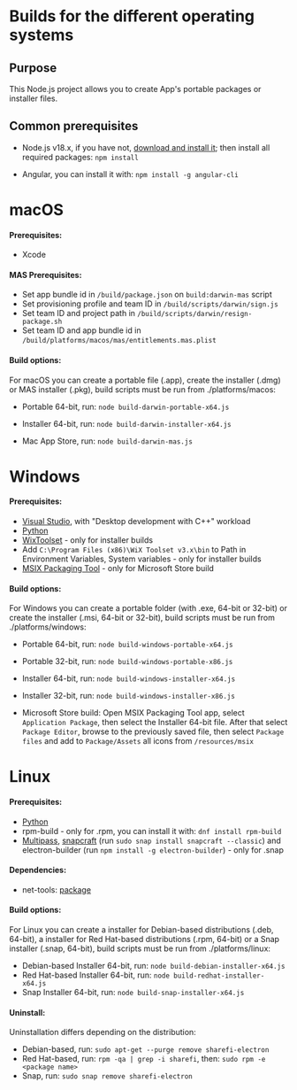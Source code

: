 # Builds for the different operating systems

## Purpose
This Node.js project allows you to create App's portable packages or installer files.


## Common prerequisites
* Node.js v18.x, if you have not, [download and install it](https://nodejs.org/en/download/); then install all required packages: `npm install`

* Angular, you can install it with: `npm install -g angular-cli`

# macOS

#### Prerequisites:
* Xcode

#### MAS Prerequisites:
* Set app bundle id in `/build/package.json` on `build:darwin-mas` script
* Set provisioning profile and team ID in `/build/scripts/darwin/sign.js`
* Set team ID and project path in `/build/scripts/darwin/resign-package.sh`
* Set team ID and app bundle id in `/build/platforms/macos/mas/entitlements.mas.plist`

#### Build options:
For macOS you can create a portable file (.app), create the installer (.dmg) or MAS installer (.pkg), build scripts must be run from ./platforms/macos:

* Portable 64-bit, run:
`node build-darwin-portable-x64.js`

* Installer 64-bit, run:
`node build-darwin-installer-x64.js`

* Mac App Store, run:
`node build-darwin-mas.js`

# Windows

#### Prerequisites:
* [Visual Studio](https://visualstudio.microsoft.com/), with "Desktop development with C++" workload
* [Python](https://www.python.org/downloads/windows/)
* [WixToolset](https://github.com/wixtoolset/wix3/releases) - only for installer builds
* Add `C:\Program Files (x86)\WiX Toolset v3.x\bin` to Path in Environment Variables, System variables - only for installer builds
* [MSIX Packaging Tool](https://www.microsoft.com/store/productid/9N5LW3JBCXKF) - only for Microsoft Store build

#### Build options:
For Windows you can create a portable folder (with .exe, 64-bit or 32-bit) or create the installer (.msi, 64-bit or 32-bit), build scripts must be run from ./platforms/windows:

* Portable 64-bit, run:
`node build-windows-portable-x64.js`

* Portable 32-bit, run:
`node build-windows-portable-x86.js`

* Installer 64-bit, run:
`node build-windows-installer-x64.js`

* Installer 32-bit, run:
`node build-windows-installer-x86.js`

* Microsoft Store build:
Open MSIX Packaging Tool app, select `Application Package`, then select the Installer 64-bit file. After that select `Package Editor`, browse to the previously saved file, then select `Package files` and add to `Package/Assets` all icons from `/resources/msix`

# Linux

#### Prerequisites:
* [Python](https://www.python.org/downloads/source/)
* rpm-build - only for .rpm, you can install it with: `dnf install rpm-build`
* [Multipass](https://multipass.run/), [snapcraft](https://snapcraft.io/docs/installing-snapd) (run `sudo snap install snapcraft --classic`) and electron-builder (run `npm install -g electron-builder`) - only for .snap

#### Dependencies:
* net-tools: [package](https://command-not-found.com/arp)

#### Build options:
For Linux you can create a installer for Debian-based distributions (.deb, 64-bit), a installer for Red Hat-based distributions (.rpm, 64-bit) or a Snap installer (.snap, 64-bit), build scripts must be run from ./platforms/linux:

* Debian-based Installer 64-bit, run:
`node build-debian-installer-x64.js`
* Red Hat-based Installer 64-bit, run:
`node build-redhat-installer-x64.js`
* Snap Installer 64-bit, run:
`node build-snap-installer-x64.js`

#### Uninstall:
Uninstallation differs depending on the distribution:

* Debian-based, run:
`sudo apt-get --purge remove sharefi-electron`
* Red Hat-based, run:
`rpm -qa | grep -i sharefi`,
then: `sudo rpm -e <package name>`
* Snap, run:
`sudo snap remove sharefi-electron`